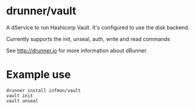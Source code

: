 # drunner/vault #

A dService to run Hashicorp Vault.  It's configured to use the disk backend.

Currently supports the init, unseal, auth, write and read commands

See http://drunner.io for more information about dRunner.

# Example use #

~~~
drunner install infmon/vault
vault init
vault unseal
~~~
